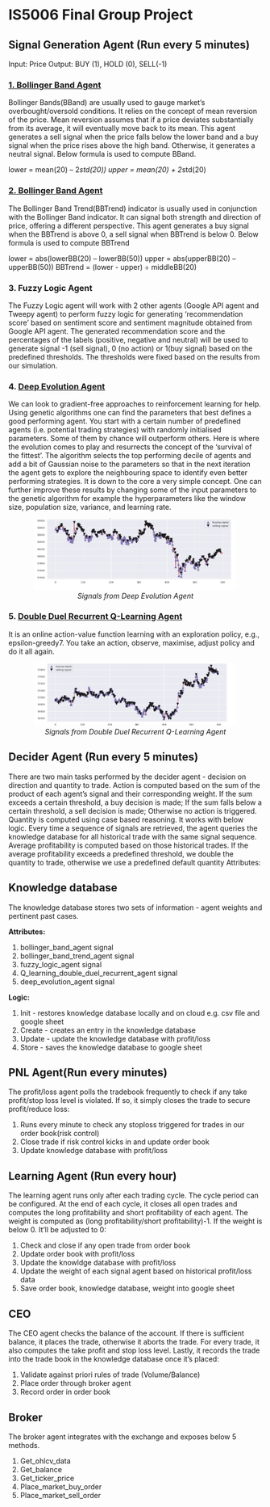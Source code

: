 # IS5006 Final Group Project

## Signal Generation Agent (Run every 5 minutes)
Input: Price
Output: BUY (1), HOLD (0), SELL(-1)

### [1. Bollinger Band Agent](https://www.investopedia.com/trading/using-bollinger-bands-to-gauge-trends/)
Bollinger Bands(BBand) are usually used to gauge market’s overbought/oversold conditions. It relies on the concept of mean reversion of the price. Mean reversion assumes that if a price deviates substantially from its average, it will eventually move back to its mean. This agent generates a sell signal when the price falls below the lower band and a buy signal when the price rises above the high band. Otherwise, it generates a neutral signal. Below formula is used to compute BBand.

lower = mean(20) – 2*std(20))
upper = mean(20) + 2*std(20)

### [2. Bollinger Band Agent](https://www.investopedia.com/ask/answers/121014/what-are-best-indicators-use-conjunction-bollinger-bands.asp#:~:text=Using%20the%20%25b%20Indicator,the%20upper%20and%20lower%20bands.&text=This%20is%20helpful%20for%20traders,determine%20divergences%20and%20trend%20changes)
The Bollinger Band Trend(BBTrend) indicator is usually used in conjunction with the Bollinger Band indicator. It can signal both strength and direction of price, offering a different perspective. This agent generates a buy signal when the BBTrend is above 0, a sell signal when BBTrend is below 0. Below formula is used to compute BBTrend
 
lower = abs(lowerBB(20) – lowerBB(50))
upper = abs(upperBB(20) – upperBB(50))
BBTrend = (lower - upper) ÷ middleBB(20)

### 3. Fuzzy Logic Agent
The Fuzzy Logic agent will work with 2 other agents (Google API agent and Tweepy agent) to perform fuzzy logic for generating ‘recommendation score’ based on sentiment score and sentiment magnitude obtained from Google API agent. The generated recommendation score and the percentages of the labels (positive, negative and neutral) will be used to generate signal -1 (sell signal), 0 (no action) or 1(buy signal) based on the predefined thresholds. The thresholds were fixed based on the results from our simulation.

### 4. [Deep Evolution Agent](https://papers.ssrn.com/sol3/papers.cfm?abstract_id=3420952)
We can look to gradient-free approaches to reinforcement learning for help. Using genetic algorithms one can find the parameters that best defines a good performing agent. You start with a certain number of predefined agents (i.e. potential trading strategies) with randomly initialised parameters. Some of them by chance will outperform others. Here is where the evolution comes to play and resurrects the concept of the ‘survival of the fittest’. The algorithm selects the top performing decile of agents and add a bit of Gaussian noise to the parameters so that in the next iteration the agent gets to explore the neighbouring space to identify even better performing strategies. It is down to the core a very simple concept. One can further improve these results by changing some of the input parameters to the genetic algorithm for example the hyperparameters like the window size, population size, variance, and learning rate.

<p align="center">
<img src="../img/revolution.jpg" alt="signals from deep evolution agent" width=400px/> <br />
<i>Signals from Deep Evolution Agent</i>
</p>

### 5. [Double Duel Recurrent Q-Learning Agent](https://papers.ssrn.com/sol3/papers.cfm?abstract_id=3420952)
It is an online action-value function learning with an exploration policy, e.g., epsilon-greedy7. You take an action, observe, maximise, adjust policy and do it all again.

<p align="center">
<img src="../img/Q-learning.jpg" alt="signals from double duel recurrent q-learning agent" width=400px/> <br />
<i>Signals from Double Duel Recurrent Q-Learning Agent</i>
</p>

## Decider Agent (Run every 5 minutes)
There are two main tasks performed by the decider agent - decision on direction and quantity to trade. Action is computed based on the sum of the product of each agent’s signal and their corresponding weight. If the sum exceeds a certain threshold, a buy decision is made; If the sum falls below a certain threshold, a sell decision is made; Otherwise no action is triggered. Quantity is computed using case based reasoning. It works with below logic. Every time a sequence of signals are retrieved, the agent queries the knowledge database for all historical trade with the same signal sequence. Average profitability is computed based on those historical trades. If the average profitability exceeds a predefined threshold, we double the quantity to trade, otherwise we use a predefined default quantity
Attributes:<br/>

## Knowledge database
The knowledge database stores two sets of information - agent weights and pertinent past cases.

**Attributes:**
1. bollinger_band_agent signal
2. bollinger_band_trend_agent signal
3. fuzzy_logic_agent signal
4. Q_learning_double_duel_recurrent_agent signal 
5. deep_evolution_agent signal

**Logic:**
1. Init - restores knowledge database locally and on cloud e.g. csv file and google sheet
8. Create - creates an entry in the knowledge database
9. Update - update the knowledge database with profit/loss
10. Store - saves the knowledge database to google sheet

## PNL Agent(Run every minutes)
The profit/loss agent polls the tradebook frequently to check if any take profit/stop loss level is violated. If so, it simply closes the trade to secure profit/reduce loss:
1. Runs every minute to check any stoploss triggered for trades in our order book(risk control)
2. Close trade if risk control kicks in and update order book
3. Update knowledge database with profit/loss

## Learning Agent (Run every hour)
The learning agent runs only after each trading cycle. The cycle period can be configured. At the end of each cycle, it closes all open trades and computes the long profitability and short profitability of each agent. The weight is computed as (long profitability/short profitability)-1. If the weight is below 0. It’ll be adjusted to 0:
1. Check and close if any open trade from order book
2. Update order book with profit/loss
3. Update the knowldge database with profit/loss
4. Update the weight of each signal agent based on historical profit/loss data
5. Save order book, knowledge database, weight into google sheet

## CEO
The CEO agent checks the balance of the account. If there is sufficient balance, it places the trade, otherwise it aborts the trade. For every trade, it also computes the take profit and stop loss level. Lastly, it records the trade into the trade book in the knowledge database once it’s placed:
1. Validate against priori rules of trade (Volume/Balance)
2. Place order through broker agent
3. Record order in order book

## Broker
The broker agent integrates with the exchange and exposes below 5 methods.
1.  Get_ohlcv_data
2.  Get_balance
3.  Get_ticker_price
4.  Place_market_buy_order
5.  Place_market_sell_order

